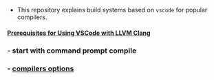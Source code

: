 * This repository explains build systems based on `vscode` for popular compilers.

#### [Prerequisites for Using VSCode with LLVM Clang](sub/setting_llvm_clang.md)
### - start with command prompt compile
### - [compilers options](sub/compilers_options.md)